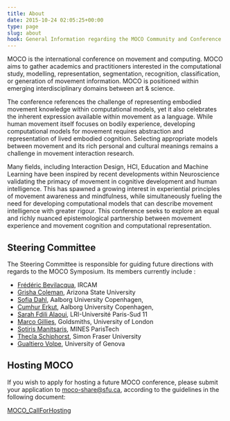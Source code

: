 ```yaml
---
title: About
date: 2015-10-24 02:05:25+00:00
type: page
slug: about
hook: General Information regarding the MOCO Community and Conference
---
```


MOCO is the international conference on movement and computing. MOCO aims to gather academics and practitioners interested in the computational study, modelling, representation, segmentation, recognition, classification, or generation of movement information. MOCO is positioned within emerging interdisciplinary domains between art & science.

The conference references the challenge of representing embodied movement knowledge within computational models, yet it also celebrates the inherent expression available within movement as a language. While human movement itself focuses on bodily experience, developing computational models for movement requires abstraction and representation of lived embodied cognition. Selecting appropriate models between movement and its rich personal and cultural meanings remains a challenge in movement interaction research.

Many fields, including Interaction Design, HCI, Education and Machine Learning have been inspired by recent developments within Neuroscience validating the primacy of movement in cognitive development and human intelligence. This has spawned a growing interest in experiential principles of movement awareness and mindfulness, while simultaneously fueling the need for developing computational models that can describe movement intelligence with greater rigour. This conference seeks to explore an equal and richly nuanced epistemological partnership between movement experience and movement cognition and computational representation.

## Steering Committee

The Steering Committee is responsible for guiding future directions with
regards to the MOCO Symposium. Its members currently include :

* [Frédéric Bevilacqua](http://frederic-bevilacqua.net/), IRCAM
* [Grisha Coleman](https://asu.pure.elsevier.com/en/persons/grisha-coleman), Arizona State University
* [Sofia Dahl](http://www.sofiadahl.net/), Aalborg University Copenhagen,
* [Cumhur Erkut](https://vbn.aau.dk/en/persons/130223), Aalborg University Copenhagen,
* [Sarah Fdili Alaoui](http://saralaoui.com/),  LRI-Université Paris-Sud 11
* [Marco Gillies](https://www.gold.ac.uk/computing/staff/m-gillies/), Goldsmiths, University of London
* [Sotiris Manitsaris](http://www.mines-paristech.fr/Services/Annuaire/sotiris-manitsaris), MINES ParisTech
* [Thecla Schiphorst](http://www.sfu.ca/~tschipho/), Simon Fraser University
* [Gualtiero Volpe](http://www.infomus.org/people/person.php?name=gvolpe), University of Genova

## Hosting MOCO

If you wish to apply for hosting a future MOCO conference, please submit your application to moco-share@sfu.ca, according to the guidelines in the following document:

[MOCO_CallForHosting](/documents/MOCO_CallForHosting.pdf)
